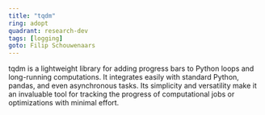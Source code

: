 ```yaml
---
title: "tqdm"
ring: adopt
quadrant: research-dev
tags: [logging]
goto: Filip Schouwenaars
---
```


tqdm is a lightweight library for adding progress bars to Python loops and long-running computations. It integrates easily with standard Python, pandas, and even asynchronous tasks. Its simplicity and versatility make it an invaluable tool for tracking the progress of computational jobs or optimizations with minimal effort.
